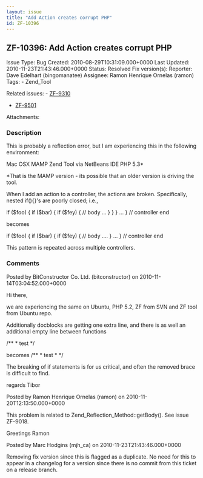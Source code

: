 ```yaml
---
layout: issue
title: "Add Action creates corrupt PHP"
id: ZF-10396
---
```


ZF-10396: Add Action creates corrupt PHP
----------------------------------------

 Issue Type: Bug Created: 2010-08-29T10:31:09.000+0000 Last Updated: 2010-11-23T21:43:46.000+0000 Status: Resolved Fix version(s): 
 Reporter:  Dave Edelhart (bingomanatee)  Assignee:  Ramon Henrique Ornelas (ramon)  Tags: - Zend\_Tool
 
 Related issues: - [ZF-9310](/issues/browse/ZF-9310)
- [ZF-9501](/issues/browse/ZF-9501)
 
 Attachments: 
### Description

This is probably a reflection error, but I am experiencing this in the following environment:

Mac OSX MAMP Zend Tool via NetBeans IDE PHP 5.3\*

\*That is the MAMP version - its possible that an older version is driving the tool.

When I add an action to a controller, the actions are broken. Specifically, nested if(){}'s are poorly closed; i.e.,

if ($foo) { if ($bar) { if ($fey) { // body ... } } } ... } // controller end

becomes

if ($foo) { if ($bar) { if ($fey) { // body .... } ... } // controller end

This pattern is repeated across multiple controllers.

 

 

### Comments

Posted by BitConstructor Co. Ltd. (bitconstructor) on 2010-11-14T03:04:52.000+0000

Hi there,

we are experiencing the same on Ubuntu, PHP 5.2, ZF from SVN and ZF tool from Ubuntu repo.

Additionally docblocks are getting one extra line, and there is as well an additional empty line between functions

/\*\* \* test \*/

becomes /\*\* \* test \* \*/

The breaking of if statements is for us critical, and often the removed brace is difficult to find.

regards Tibor

 

 

Posted by Ramon Henrique Ornelas (ramon) on 2010-11-20T12:13:50.000+0000

This problem is related to Zend\_Reflection\_Method::getBody(). See issue ZF-9018.

Greetings Ramon

 

 

Posted by Marc Hodgins (mjh\_ca) on 2010-11-23T21:43:46.000+0000

Removing fix version since this is flagged as a duplicate. No need for this to appear in a changelog for a version since there is no commit from this ticket on a release branch.

 

 